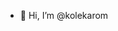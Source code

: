 - 👋 Hi, I’m @kolekarom


<!--- 
kolekarom/kolekarom is a ✨ special ✨ repository because its `README.md` (this file) appears on your GitHub profile.
You can click the Preview link to take a look at your changes.
--->
